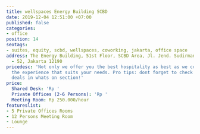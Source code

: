 ```yaml
---
title: wellspaces Energy Building SCBD
date: 2019-12-04 12:51:00 +07:00
published: false
categories:
- office
position: 14
seotags:
- suites, equity, scbd, wellspaces, coworking, jakarta, office space
address: The Energy Building, 51st Floor, SCBD Area, Jl. Jend. Sudirman No.Kav. 52
  - 52, Jakarta 12190
pricedesc: 'Not only we offer you the best hospitality as best as we could, but also
  the experience that suits your needs. Pro tips: dont forget to check our special
  deals in whats on section!'
price:
  Shared Desk: 'Rp '
  Private Offices (2-6 Persons): 'Rp '
  Meeting Room: Rp 250.000/hour
featureslist:
- 5 Private Offices Rooms
- 12 Persons Meeting Room
- Lounge
---
```


